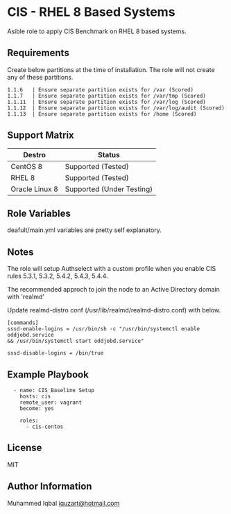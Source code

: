 CIS - RHEL 8 Based Systems
=========

Asible role to apply CIS Benchmark on RHEL 8 based systems.


Requirements
------------

Create below partitions at the time of installation. The role will not create any of these partitions. 

```
1.1.6   | Ensure separate partition exists for /var (Scored)
1.1.7   | Ensure separate partition exists for /var/tmp (Scored)
1.1.11  | Ensure separate partition exists for /var/log (Scored)
1.1.12  | Ensure separate partition exists for /var/log/audit (Scored)
1.1.13  | Ensure separate partition exists for /home (Scored)

```

Support Matrix
--------------

| Destro | Status |
| --- | --- |
| CentOS 8 | Supported (Tested) | 
| RHEL 8 | Supported (Tested) |
| Oracle Linux 8 | Supported (Under Testing) |


Role Variables
--------------

deafult/main.yml variables are pretty self explanatory. 


Notes
------


The role will setup Authselect with a custom profile when you enable CIS rules 5.3.1, 5.3.2, 5.4.2, 5.4.3, 5.4.4. 

The recommended approch to join the node to an Active Directory domain with 'realmd'

Update realmd-distro conf (/usr/lib/realmd/realmd-distro.conf) with below.
```
[commands]
sssd-enable-logins = /usr/bin/sh -c "/usr/bin/systemctl enable oddjobd.service
&& /usr/bin/systemctl start oddjobd.service"

sssd-disable-logins = /bin/true
```
Example Playbook
----------------

```
  - name: CIS Baseline Setup
    hosts: cis
    remote_user: vagrant
    become: yes

    roles:
      - cis-centos
```

License
-------

MIT

Author Information
------------------

Muhammed Iqbal <iquzart@hotmail.com>
